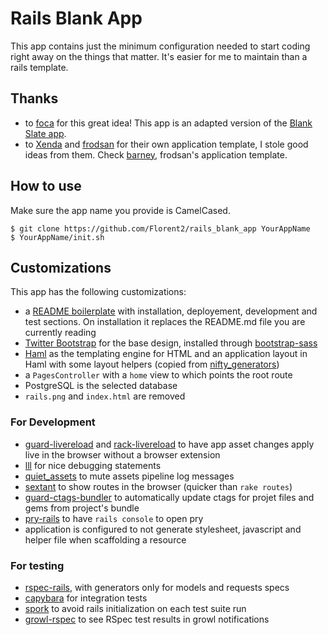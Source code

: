 
Rails Blank App
===

This app contains just the minimum configuration needed to start coding right
away on the things that matter. It's easier for me to maintain than a rails
template.

Thanks
---

* to [foca](https://github.com/foca) for this great idea! This app is an adapted
version of the [Blank Slate app](https://github.com/foca/blank_slate_rails_app).
* to [Xenda](https://github.com/xenda) and [frodsan](https://github.com/frodsan)
for their own application template, I stole good ideas from them. Check
[barney](https://github.com/frodsan/barney), frodsan's application template.

How to use
---

Make sure the app name you provide is CamelCased.

    $ git clone https://github.com/Florent2/rails_blank_app YourAppName
    $ YourAppName/init.sh

Customizations
---
This app has the following customizations:

* a [README boilerplate](https://github.com/Florent2/rails_blank_app/blob/master/README_APP.md) with installation, deployement, development and test sections. On installation it replaces the README.md file you are currently reading
* [Twitter Bootstrap](http://twitter.github.com/bootstrap/) for the base design,
 installed through [bootstrap-sass](https://github.com/thomas-mcdonald/bootstrap-sass)
* [Haml](http://haml.info/) as the templating engine for HTML and an
  application layout in Haml with some layout helpers (copied from
[nifty_generators](https://github.com/ryanb/nifty-generators))
* a `PagesController` with a `home` view to which points the root route
* PostgreSQL is the selected database
* `rails.png` and `index.html` are removed

### For Development

* [guard-livereload](https://github.com/guard/guard-livereload) and [rack-livereload](https://github.com/johnbintz/rack-livereload) to have app asset changes apply live in the browser without a browser extension
* [lll](https://github.com/mwilden/lll) for nice debugging statements
* [quiet_assets](https://github.com/evrone/quiet_assets) to mute assets pipeline log messages
* [sextant](https://github.com/schneems/sextant) to show routes in the browser (quicker than `rake routes`)
* [guard-ctags-bundler](https://github.com/guard/guard-ctags-bundler) to automatically update ctags for projet files and gems from project's bundle
* [pry-rails](https://github.com/rweng/pry-rails) to have `rails console` to
  open pry
* application is configured to not generate stylesheet, javascript and helper
  file when scaffolding a resource

### For testing
* [rspec-rails](https://github.com/rspec/rspec-rails), with generators only for models and requests specs
* [capybara](https://github.com/jnicklas/capybara) for integration tests
* [spork](https://github.com/sporkrb/spork) to avoid rails initialization on each test suite run
* [growl-rspec](https://github.com/dpree/growl-rspec) to see RSpec test results in growl notifications
